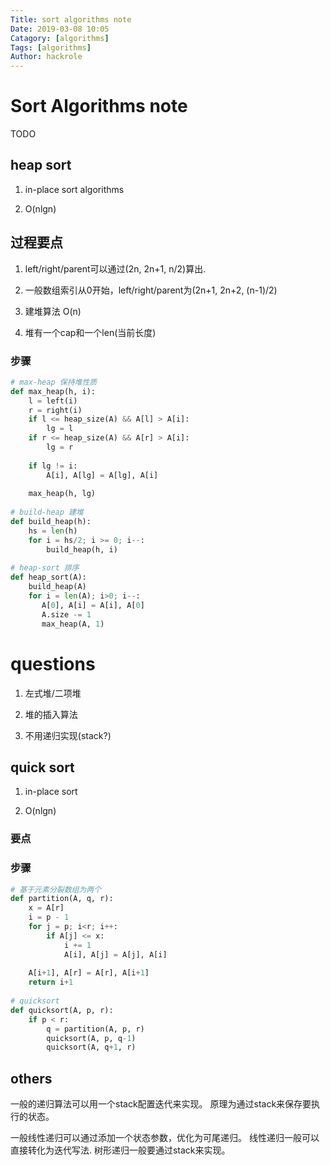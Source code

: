 ```yaml
---
Title: sort algorithms note
Date: 2019-03-08 10:05
Catagory: [algorithms]
Tags: [algorithms]
Author: hackrole
---
```



# Sort Algorithms note

TODO 

## heap sort

1) in-place sort algorithms

2) O(nlgn)

## 过程要点

1) left/right/parent可以通过(2n, 2n+1, n/2)算出.

2) 一般数组索引从0开始，left/right/parent为(2n+1, 2n+2, (n-1)/2)

3) 建堆算法 O(n)

4) 堆有一个cap和一个len(当前长度)

### 步骤

```python
# max-heap 保持堆性质
def max_heap(h, i):
    l = left(i)
    r = right(i)
    if l <= heap_size(A) && A[l] > A[i]:
        lg = l
    if r <= heap_size(A) && A[r] > A[i]:
        lg = r
        
    if lg != i:
        A[i], A[lg] = A[lg], A[i]
        
    max_heap(h, lg)
    
# build-heap 建堆
def build_heap(h):
    hs = len(h)
    for i = hs/2; i >= 0; i--:
        build_heap(h, i)
    
# heap-sort 排序
def heap_sort(A):
    build_heap(A)
    for i = len(A); i>0; i--:
       A[0], A[i] = A[i], A[0]
       A.size -= 1
       max_heap(A, 1)
```

# questions

1) 左式堆/二项堆

2) 堆的插入算法

3) 不用递归实现(stack?)

## quick sort


1) in-place sort

2) O(nlgn)


### 要点


### 步骤

```python
# 基于元素分裂数组为两个
def partition(A, q, r):
    x = A[r]
    i = p - 1
    for j = p; i<r; i++:
        if A[j] <= x:
            i += 1
            A[i], A[j] = A[j], A[i]
            
    A[i+1], A[r] = A[r], A[i+1]
    return i+1
    
# quicksort
def quicksort(A, p, r):
    if p < r:
        q = partition(A, p, r)
        quicksort(A, p, q-1)
        quicksort(A, q+1, r)
```

## others

一般的递归算法可以用一个stack配置迭代来实现。
原理为通过stack来保存要执行的状态。

一般线性递归可以通过添加一个状态参数，优化为可尾递归。
线性递归一般可以直接转化为迭代写法.
树形递归一般要通过stack来实现。
